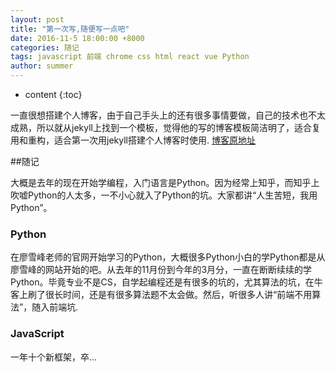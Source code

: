 ```yaml
---
layout: post
title: "第一次写,随便写一点吧"
date: 2016-11-5 18:00:00 +8000
categories: 随记
tags: javascript 前端 chrome css html react vue Python
author: summer
---
```


* content
{:toc}


一直很想搭建个人博客，由于自己手头上的还有很多事情要做，自己的技术也不太成熟，所以就从jekyll上找到一个模板，觉得他的写的博客模板简洁明了，适合复用和重构，适合第一次用jekyll搭建个人博客时使用. [博客原地址](http://gaohaoyang.github.io/) 




##随记

大概是去年的现在开始学编程，入门语言是Python。因为经常上知乎，而知乎上吹嘘Python的人太多，一不小心就入了Python的坑。大家都讲“人生苦短，我用Python”。

### Python

在廖雪峰老师的官网开始学习的Python，大概很多Python小白的学Python都是从廖雪峰的网站开始的吧。从去年的11月份到今年的3月分，一直在断断续续的学Python。毕竟专业不是CS，自学起编程还是有很多的坑的，尤其算法的坑，在牛客上刷了很长时间，还是有很多算法题不太会做。然后，听很多人讲“前端不用算法”，随入前端坑.

### JavaScript

一年十个新框架，卒...




